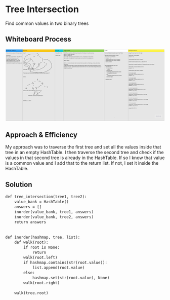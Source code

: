 # Tree Intersection
Find common values in two binary trees

## Whiteboard Process
![tree-intersection-whiteboard](https://github.com/minxie97/data-structures-and-algorithms/blob/tree-intersection/python/code_challenges/tree_intersection/tree_intersection.jpg)

## Approach & Efficiency
My approach was to traverse the first tree and set all the values inside that tree in an empty HashTable. I then traverse the second tree and check if the values in that second tree is already in the HashTable. If so I know that value is a common value and I add that to the return list. If not, I set it inside the HashTable.

## Solution
```
def tree_intersection(tree1, tree2):
    value_bank = HashTable()
    answers = []
    inorder(value_bank, tree1, answers)
    inorder(value_bank, tree2, answers)
    return answers


def inorder(hashmap, tree, list):
    def walk(root):
        if root is None:
            return
        walk(root.left)
        if hashmap.contains(str(root.value)):
            list.append(root.value)
        else: 
            hashmap.set(str(root.value), None)
        walk(root.right)

    walk(tree.root)
```
